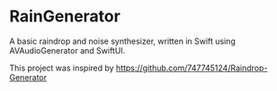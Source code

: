 # RainGenerator

A basic raindrop and noise synthesizer, written in Swift using AVAudioGenerator and SwiftUI.

This project was inspired by https://github.com/747745124/Raindrop-Generator
